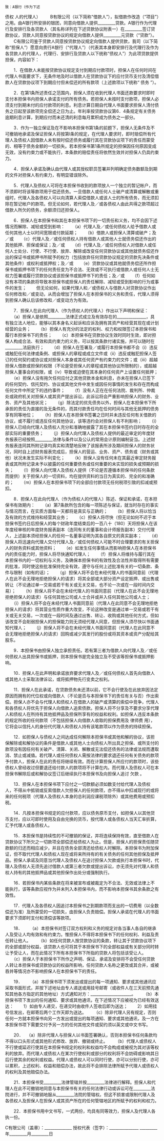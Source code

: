
 


    致：A银行（作为下述
债权
人的代理人）
　　B有限公司（以下简称“借款人”），拟借款作改造（“项目”）之用。由A银行所安排的银团，同意向借款人提供_________贷款。A银行作为代理行及安排行及各贷款人（其名称详列在下述贷款协议附表一）在_________签订贷款协议，贷款人同意按贷款协议的规定向借款人提供_________元贷款（“贷款”）。
　　C有限公司鉴于贷款人同意按贷款协议规定向借款人提供贷款，我司（以下简称“担保人”）愿意向贵行A银行（“代理人”）（代表其本身即安排行及代理行及作为各贷款人的代理人，代理行、安排行及贷款人以下统称“债权人”）为此项贷款提供担保，内容如下：


　　1．在借款人未能按贷款协议规定支付到期应付款项时，担保人在任何时间在代理人书面要求下，无条件地及时以借款人在贷款协议下的应付货币支付及清偿借款人在贷款协议项下到期应付但未偿还的所有款项（上述款项以下统称“
债务
”）。


　　2．在第1条所述责任之范围内，担保人须在收到代理人书面还款要求时即时支付本担保书内担保人承诺支付的所有债务。若担保人未按时支付款项，担保人必须支付到期未付的应付款项的利息。利息计算日期自代理人书面要求担保人清付债务之日起至该款项完全偿还之日为止。年利率按贷款协议第6．4条规定有关债务逾期利息计算，到期应付而未还清的利息每月累积成为债务之一部分。


　　3．作为一独立保证及在不影响本担保书第1条的前题下，担保人无条件及不可撤销地承诺及保证担保人将按第l条的规定，在代理人要求时，即时赔偿所有代理人及债权人因借款人未有按时偿还债务或履行其在贷款协议项下的责任而蒙受的、相等于债务金额的一切损失。若本担保书第1条所规定的担保因任何原因变成无效，没有约束力或不能执行，本条款的赔偿责任将依然生效并对担保人仍具约束力。


　　4．担保人承诺及确认由代理人或其授权职员签署并列明确定债务数额及到期的文件对担保人有约束力，有明显错误除外。


　　5．代理人及债权人可将在本担保书收到的款项放人一个独立的暂记帐户，而不须即时将该等款项用于偿还债务。一旦借款人或任何人士破产或清算或解散或重组时，代理人及各债权人可以向清算人索偿借款人或该人士的所有债务，而无须扣除在暂记帐户的款项。但无论如何，若代理人及／或各债权人由此共得之款项超过借款人所欠的债务，余额须归还担保人。


　　6．担保人在本担保书和其在本担保书项下的一切责任和义务，均不会因下述情况而解除、减轻或受到影响：
　　（a）代理人及／或任何债权人给予借款人或任何其他人士以时间宽限或付款延期；
　　（b）借款人或担保人清算或破产；及／或
　　（c）代理人及／或任何债权人持有借款人或其他人士就债务偿还作出的其他抵押、担保或保证；及／或
　　（d）代理人及／或任何债权人对借款人或任何人士处分、行使、不行使、放弃、解除或改变任何贷款协议或其他就债务偿还作出的保证书或抵押书所赋予的权力（包括放弃任何贷款协议规定的贷款先决条件或其他条件）或权利或抵押权；及／或
　　（e）贷款协议或其他就债务偿还所作担保书或抵押书项下的任何责任变为不合法、无效或不可执行或借款人或任何人士无权力签署或履行贷款协议或该担保书或抵押书下的责任；及／或
　　（f）任何如没有本项的条款将导致本担保书或担保人的责任解除、减轻或受到影响的行为或事件的发生；
　　但无论如何，如果代理人和／或债权人与借款人对贷款协议作出任何修改和／或变动，从而会增加了担保人在本担保书的义务和责任，代理人须得到担保人确认后该修改和／或变动方为有效。


　　7．担保人在此向代理人（作为债权人的代理人）作出以下声明和保证：
　　（a）担保人是依照_________法律正式成立及有效存在的_______________，具有独立法人地位，能够以其本身名义起诉和应诉及拥有其资产和经营其现在或计划经营的业务；
　　（b）担保人有充分的法定的权利、权力和权限签订本担保书和履行本担保书下的责任；
　　（c）本担保书在贷款协议生效时同时生效，即对担保人构成合法、有效和具约束力的义务，可以按其条款付诸实施，并可以随时在_________法庭执行；
　　（d）担保人在签署及／或履行本担保书都不会（i）违反或触犯任何法律或条例、或担保人的章程或成立文件或（ii）违反或触犯担保人签订的任何契约或协议或对担保人本身或其任何资产有约束力的文件；或（iii）超越担保人借款或担保的权限（不论是受担保人的章程或其他协议所限制的），或超越担保人董事会的权限，或（iv）导致或迫使在其本身的任何资产上设置任何抵押；
　　（e）担保人没有拖欠任何应付之其他贷款本金和利息，亦未在担保人已签下的任何契约、信托契约、协议或其他文件中发生或因任何事情的发生和存在而构成任何文件中所定下的违约事件；
　　（f）没有人正在在任何法院、裁判所、仲裁处或政府机关对担保人或其资产提出诉讼，此诉讼将会严重影响担保人的财务、业务、资产及其他状况；
　　（g）除法定的优先债务以外，担保人在本担保书下所承担的责任为直接的及无条件的，而其付款责任均在任何时间与其他无抵押的债务享有同等地位；
　　（h）担保人在本担保书签署之日时并未违反任何有关借款的协议，或不履行或违反任何其他协议，该等违约会对担保人有不利影响；
　　（i）担保人已经向代理人及债权人充分和准确地披露了其在本担保书签约日时存在的全部实际的重要债务；
　　（j）担保人向代理人及债权人提供的最近审定的年度财务报表已经按照_________法律与条件以及公认的常用会计原则编制妥当。上述财务报表连同其所附记录均真实和清楚地反映了该报表所涉及期间担保人的财务状况，同时自上述财务报表完成后，担保人的营运、业务、资产、债务或（财务或其他）状况未发生实际不利变化；
　　（k）担保人没有任何未在其最近审定财务报表或其所附记录未予以披露的任何重要债务或任何重要的未实现的损失或预期的损失；
　　（l）担保人向代理人及债权人提供（不论是否遵循本担保书的任何条款而提供）关于担保人的一切资料，均在提供资料的当日为真实的、完全的和准确的；
　　（m）担保人在本担保书项下的全部应付款项无任何税项引致的扣减或预扣。


　　8．担保人在此向代理人（作为债权人的代理人）陈述、保证和承诺，在本担保书有效期内：
　　（a）第7条款所包含的每一项陈述与保证，就当时存在的事实与情况而言，在实质方面每一天都将是真实与正确的；
　　（b）担保人将以恰当及有效的方式维持和经营其业务；
　　（c）担保人将尽快（但无论如何不迟于本担保书签约日后担保人的每个财政年度结束后的一百八十（180）天将担保人在该年度经审核的年度财务报表副本（连同有关的董事和会计师报告副本）交付代理人，上述副本须经担保人的任何一名董事证明为其各自原文的真实副本；
　　（d）担保人将迅速向代理人交付代理人及／或任何债权人可能不时合理要求的有关担保人的财务资料或其他资料；
　　（e）如发生任何事情从而影响担保人在本担保书内的责任能力时，担保人将尽快通知代理人；
　　（f）担保人将维持与履行其在本担保书内的一切权利与义务，及确保本担保书的有效性及合法性并取得所有需要的批准，同时使这些批准保持完全有效，遵守与任何上述批准有关的一切条款、条件与限制（如有的话）；
　　（g）担保人将不会在未经代理人的书面同意前（代理人在此不会无理地拒绝担保人的请求）将其全部或大部分资产设定抵押、或出售或转让（不论通过单一交易或若干有关或无关交易，也不论一次或在一段时间内交易）；
　　（h）担保人将不会在未经代理人的书面同意前（代理人在此不会无理地拒绝担保人的请求）与任何其他公司或人士合并或并入任何其他公司或人士；
　　（i）担保人将不会在未经代理人书面同意前（代理人在此同意不会无理地拒绝担保人的请求）将其营业性质作重大改变，不论这种改变是通过单一交易或若干有关或无关交易，一次或在一段时间及通过出售、转让、收购或其他任何方式，但如该改变不会削弱担保人的担保能力则无须经代理人同意，但担保人须尽快以书面通知代理人；
　　（j）担保人将不会在未经代理人书面同意前（代理人在此同意不会无理地拒绝担保人的请求）回购或减少其发行的股份或将其资本或资产分配给其股东。


　　9．本担保书由担保人独立承担责任。若有第三者为借款人向代理人及／或任何债权人出具担保书或抵押，则本担保书是完全独立及不受该等担保书或抵押影响。


　　10．担保人在此声明和承诺放弃要求代理人及／或任何债权人首先向借款人或其他人士采取法律诉讼，或将抵押物先行变卖之权利。


　　11．担保人在此承诺，在贷款债务未还清以前，它不会行使及在此放弃因法定原因而拥有的代位权或向借款人（不论是否与本担保书下的责任有关与否）作出索偿。担保人亦不会与代理人和债权人在借款人的破产或清算的索偿中竞争，代理人和各债权人将优先于担保人向借款人追索债款。担保人将不分享及不要求分享代理人和债权人在所持有其他抵押品及担保所享有的权益和权利。如担保人违反本条款的规定所收的任何款项（不包括担保人向借款人收取的担保费用及
律师费
用），它将会以信托人的身份代代理人和债权人持有该笔款项以作为债务的持续担保。


　　12．如担保人与债权人之间达成任何解除本担保书或其他和解的协议，该担保解除或和解协议的条件是借款人或其他人士向债权人所出具之担保、或所支付的款项没有因任何有关破产、清算、关闭、解散或无法偿还债务的法律或法规而遭取消、禁止或减值。若代理人或任何债权人需按法律的要求退还任何有关债务的款项予付款人，担保人在此的责任将继续有效。而在计算担保人所应付的款项时，该些债权人曾经收过但要退还给付款人的款项将不计算在内。而代理人及债权人可在本担保书解除后或和解协议签订后继续执行本担保书及向担保人追讨
欠款
。


　　13．担保人在本担保书项下应付之一切款额必须如数支付给代理人及债权人，不得从中抵销或反索借款人欠担保人的任何款项，亦不得从中扣减现行的或将来的任何税项（代理人及债权人本身的总利润应课税项除外）或其他费用或预扣税。


　　14．凡按本担保书规定的应付款项，应以债务原币支付，如担保人以其他货币支付，应以可即时使用及自由兑换的货币，按代理人或各债权人当天汇率折算，汇予代理人或各债权人。


　　15．本担保书是持续性的不可撤销的保证，并将连续保持有效，直至借款人在贷款协议下所欠之一切款项全部偿还给债权人为止。但是，担保人的担保责任随贷款额的归还而相应减少，并且在债务全部清还给债权人时解除。本担保书为附加保证，但不取代代理人和债权人现在或将来所持有的有关债务的任何其他担保及抵押品。担保人承诺及同意当代理人及债权人在追讨担保人欠款或执行本担保书时，代理人及债权人无须先追讨借款人或第三者欠款或提出诉讼，亦无须先对代理人和债权人持有的其他抵押品或其他担保作出处分或强制执行。


　　16．若担保书内某些条款在将来被宣布或被裁定为不合法、无效或法律上不能执行，该等条款应视作为并未列入本担保书内，而不影响本担保书其余条款之有效性。


　　17．代理人及各债权人因追讨本担保书之到期款项而支出的一切费用（以全数偿还为准）及所蒙受的一切损失，由担保人负责赔偿。担保人承诺在代理人的书面要求下须即时支付和清偿该等款项。


　　18．
　　（a）本担保书对签订双方权利和义务的规定对各当事人各自的继承人及受让人均有效和有约束力。惟担保人不得将本担保书下的任何权利、利益及责任转让他人。
　　（b）如任何贷款人按贷款协议的条款，转让其于贷款协议项下的全部或部分权益，该贷款人也可将其于本担保书下的全部权益或有关部分同时转让予受让人，而在此情况下所有本担保书下所指的贷款人将包括该受让人。
　　（c）担保人于本担保书下所作之声明、保证、承诺及安排将不会受任何贷款人转让本担保书或贷款协议的权益所影响，任何贷款人名称之更改或其合并，或被吞并等情况亦不影响担保人在本担保书下的责任。


　　19．
　　（a）本担保书项下须发出或提出的每一项通知、要求或其他通讯应采取书面形式，并按下述地址由专人递送或用挂号邮寄（或收件人在三天前预先通知其他各方指定的其他地址）方式通知对方：_____________________。
　　（b）本担保书项下发出的任何通知、要求或其他通讯，在下述情况下应被视为已经有效送达：
　　1）如由专人递交，在递交时由收件人签收后即为送达；
　　2）如用挂号信发出，在邮寄后两个工作天即为送达。
　　（c）除非代理人另有规定，否则任何一方就本担保书向另一方发出或提出的每项通知、要求或其他通讯，及一方在本担保书项下需要交付予另一方的任何其他文件或契约须以英文或中文书写。


　　20．
  　（a）除非代理人与担保人以书面签署确认，否则本担保书任何条款均不得以口头形式或其他形式修改、放弃、撤销或终止。
　　（b）代理人或债权人不行使或延迟行使其在本担保书规定的权利和权益均不会构成或被视为其对该等权利的放弃。而代理人或债权人在某次行使权利或部分的权利将不会妨碍或影响其日后行使其余的权利或权益。代理人或债权人可以同时行使，亦可以分别行使，亦可以累积，上述权利、权益和赔偿办法，故此将不会排除法律所赋予代理人或债权人的权利及其他赔偿办法。


　　21．本担保书受_________法律管辖并按_________法律进行解释。担保人和代理人在此不可撤销地同意与本担保书有关的任何法律行动或诉讼可在_________法院进行，并不可撤销地服从_________法院的管辖权。但这不损害或限制代理人及各债权人及担保人在担保人或其资产所在的任何管辖地区的所赋予的权利和权力。


　　22．本担保书用中文书写，一式两份，均具有同等效力，担保人及代理人各执一份。


 


C有限公司（盖章）：______________
授权代表（签字）：_______________
_________年_________月_________日
 


 

 
 
 
 
 
  


  
 

  


  


  
 
 
 
 

